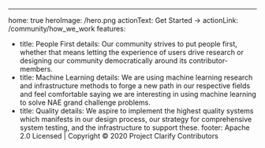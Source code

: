 ---
home: true
heroImage: /hero.png
actionText: Get Started →
actionLink: /community/how_we_work
features:
  - title: People First
    details: Our community strives to put people first, whether that means letting the experience of users drive research or designing our community democratically around its contributor-members.
  - title: Machine Learning
    details: We are using machine learning research and infrastructure methods to forge a new path in our respective fields and feel comfortable saying we are interesting in using machine learning to solve NAE grand challenge problems.
  - title: Quality
    details: We aspire to implement the highest quality systems which manifests in our design process, our strategy for comprehensive system testing, and the infrastructure to support these.
footer: Apache 2.0 Licensed | Copyright © 2020 Project Clarify Contributors
